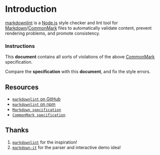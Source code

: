 # Introduction

[markdownlint](https://github.com/markdownlint/markdownlint) is a [Node.js](https://nodejs.org/) style checker and lint tool for [Markdown](https://en.wikipedia.org/wiki/Markdown)/[CommonMark](https://commonmark.org/) files to automatically validate content, prevent rendering problems, and promote consistency.

### Instructions

This **document** contains all sorts of violations of the above [CommonMark](https://commonmark.org/) specification.

Compare the **specification** with this **document**, and fix the style errors.

## Resources

* [`markdownlint` on GitHub](https://github.com/DavidAnson/markdownlint)
* [`markdownlint` on npm](https://www.npmjs.com/package/markdownlint)
* [`Markdown specification`](https://daringfireball.net/projects/markdown/)
* [`CommonMark specification`](https://commonmark.org/)

Thanks
-

1. [`markdownlint`](https://github.com/markdownlint/markdownlint) for the inspiration!
2. [`markdown-it`](https://github.com/markdown-it/markdown-it) for the parser and interactive demo idea!
